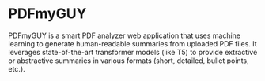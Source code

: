 # PDFmyGUY
PDFmyGUY is a smart PDF analyzer web application that uses machine learning to generate human-readable summaries from uploaded PDF files. It leverages state-of-the-art transformer models (like T5) to provide extractive or abstractive summaries in various formats (short, detailed, bullet points, etc.).
